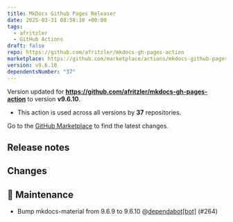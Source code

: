```yaml
---
title: MkDocs Github Pages Releaser
date: 2025-03-31 08:58:10 +00:00
tags:
  - afritzler
  - GitHub Actions
draft: false
repo: https://github.com/afritzler/mkdocs-gh-pages-action
marketplace: https://github.com/marketplace/actions/mkdocs-github-pages-releaser
version: v9.6.10
dependentsNumber: "37"
---
```



Version updated for **https://github.com/afritzler/mkdocs-gh-pages-action** to version **v9.6.10**.
- This action is used across all versions by **37** repositories.

Go to the [GitHub Marketplace](https://github.com/marketplace/actions/mkdocs-github-pages-releaser) to find the latest changes.

## Release notes

## Changes

## 🧰 Maintenance

- Bump mkdocs-material from 9.6.9 to 9.6.10 @[dependabot[bot]](https://github.com/apps/dependabot) (#264)

